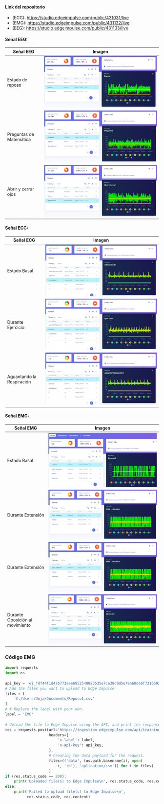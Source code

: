 

#### Link del repositorio 
- (ECG): https://studio.edgeimpulse.com/public/431031/live
- (EMG): https://studio.edgeimpulse.com/public/431132/live
- (EEG): https://studio.edgeimpulse.com/public/431133/live

#### Señal EEG: 
| Señal EEG                   | Imagen                                                                                 |
|-----------------------------|----------------------------------------------------------------------------------------|
| Estado de reposo            | ![Imagen 15](EI%20-%20Isabel/EEG_Reposo.png)                                   |
| Preguntas de Matemática     | ![Imagen 15](EI%20-%20Isabel/EEG_Preguntas.png)                                         |
| Abrir y cerrar ojos         | ![Imagen 15](EI%20-%20Isabel/EEG_AbrirYCerrar.png)                                              |

#### Señal ECG: 
| Señal ECG                   | Imagen                                                                                 |
|-----------------------------|----------------------------------------------------------------------------------------|
| Estado Basal                | ![Imagen 15](EI%20-%20Isabel/ECG_EstadoBasal.png)                                      |
| Durante Ejercicio           | ![Imagen 15](EI%20-%20Isabel/ECG_DuranteEjercicio.png)                                 |
| Aguantando la Respiración     | ![Imagen 15](EI%20-%20Isabel/ECG_AguantarRespiracion.png)                               |

#### Señal EMG: 
| Señal EMG                   | Imagen                                                                                 |
|-----------------------------|----------------------------------------------------------------------------------------|
| Estado Basal                | ![Imagen 15](EI%20-%20Isabel/EMG_Reposo.png)                                      |
| Durante Extensión           | ![Imagen 15](EI%20-%20Isabel/EMG_Extension.png)                                 |
| Durante Extensión           | ![Imagen 15](EI%20-%20Isabel/EMG_Extension.png)                                 |
| Durante Oposición al movimiento     | ![Imagen 15](EI%20-%20Isabel/EMG_Oposicion.png)                               |

### Código EMG

```python
import requests
import os

api_key = 'ei_fdf44f1d476773aee6952540823535e7ce38d0d5e78a60de6f73165928ff836c'
# Add the files you want to upload to Edge Impulse
files = [
    'C:/Users/Joja/Documents/Reposo1.csv'
]
# # Replace the label with your own.
label = 'EMG'

# Upload the file to Edge Impulse using the API, and print the response.
res = requests.post(url='https://ingestion.edgeimpulse.com/api/training/files',
                    headers={
                        'x-label': label,
                        'x-api-key': api_key,
                    },
                    # Creating the data payload for the request.
                    files=(('data', (os.path.basename(i), open(
                        i, 'rb'), 'aplication/csv')) for i in files)
                    )
if (res.status_code == 200):
    print('Uploaded file(s) to Edge Impulse\n', res.status_code, res.content)
else:
    print('Failed to upload file(s) to Edge Impulse\n',
          res.status_code, res.content)
